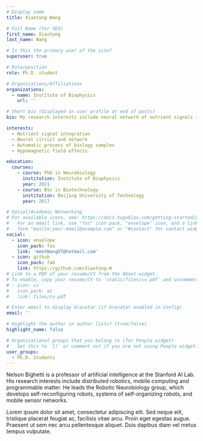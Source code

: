 ```yaml
---
# Display name
title: Xiaotong Wang

# Full Name (for SEO)
first_name: Xiaotong
last_name: Wang

# Is this the primary user of the site?
superuser: true

# Role/position
role: Ph.D. student

# Organizations/Affiliations
organizations:
  - name: Institute of Biophysics
    url: ''

# Short bio (displayed in user profile at end of posts)
bio: My research interests include neural network of nutrient signals integration, and biological effects of hypomagnetic field.

interests:
  - Nutrient signal integration
  - Neural circuit and network
  - Automatic process of biology samples
  - Hypomagnetic field effects

education:
  courses:
    - course: PhD in Neurobiology
      institution: Institute of Biophysics
      year: 2021
    - course: BSc in Biotechnology
      institution: Beijing University of Technology
      year: 2017

# Social/Academic Networking
# For available icons, see: https://docs.hugoblox.com/getting-started/page-builder/#icons
#   For an email link, use "fas" icon pack, "envelope" icon, and a link in the
#   form "mailto:your-email@example.com" or "#contact" for contact widget.
social:
  - icon: envelope
    icon_pack: fas
    link: 'meetWangXT@hotmail.com'
  - icon: github
    icon_pack: fab
    link: https://github.com/Xiaotong-W
# Link to a PDF of your resume/CV from the About widget.
# To enable, copy your resume/CV to `static/files/cv.pdf` and uncomment the lines below.
# - icon: cv
#   icon_pack: ai
#   link: files/cv.pdf

# Enter email to display Gravatar (if Gravatar enabled in Config)
email: ''

# Highlight the author in author lists? (true/false)
highlight_name: false

# Organizational groups that you belong to (for People widget)
#   Set this to `[]` or comment out if you are not using People widget.
user_groups:
  - Ph.D. Students
---
```


Nelson Bighetti is a professor of artificial intelligence at the Stanford AI Lab. His research interests include distributed robotics, mobile computing and programmable matter. He leads the Robotic Neurobiology group, which develops self-reconfiguring robots, systems of self-organizing robots, and mobile sensor networks.

Lorem ipsum dolor sit amet, consectetur adipiscing elit. Sed neque elit, tristique placerat feugiat ac, facilisis vitae arcu. Proin eget egestas augue. Praesent ut sem nec arcu pellentesque aliquet. Duis dapibus diam vel metus tempus vulputate.

